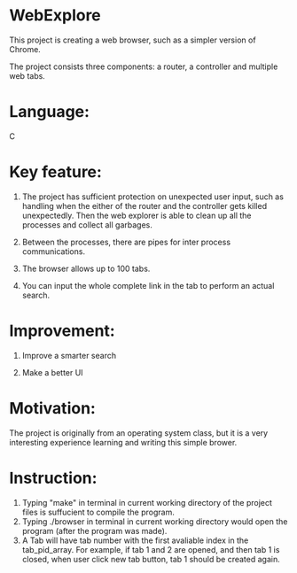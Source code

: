 # WebExplore
This project is creating a web browser, such as a simpler version of Chrome.

The project consists three components: a router, a controller and multiple web tabs. 

# Language:
C

# Key feature: 

1. The project has sufficient protection on unexpected user input, such as handling when the either of the router and the controller gets killed unexpectedly. Then the web explorer is able to clean up all the processes and collect all garbages.

2. Between the processes, there are pipes for inter process communications. 

3. The browser allows up to 100 tabs.

4. You can input the whole complete link in the tab to perform an actual search.

# Improvement:

1. Improve a smarter search

2. Make a better UI

# Motivation:

The project is originally from an operating system class, but it is a very interesting experience learning and writing this simple brower.

# Instruction:

1. Typing "make" in terminal in current working directory of the project files is suffucient to compile the program.
2. Typing ./browser in terminal in current working directory would open the program (after the program was made).
3. A Tab will have tab number with the first avaliable index in the tab_pid_array. For example, if tab 1 and 2 are opened, and then tab 1 is closed, when user click new tab button, tab 1 should be created again.